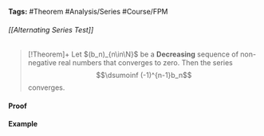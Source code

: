 **Tags:** #Theorem #Analysis/Series #Course/FPM
###### [[Alternating Series Test]]
> [!Theorem]+
> Let $(b_n)_{n\in\N}$ be a **Decreasing** sequence of non-negative real numbers that converges to zero. Then the series
> $$\dsumoinf (-1)^{n-1}b_n$$
> converges.

#### Proof

#### Example